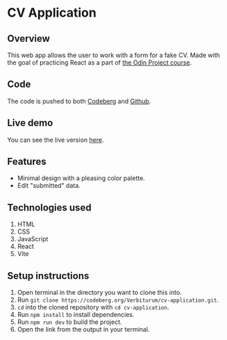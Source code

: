 # CV Application

## Overview
This web app allows the user to work with a form for a fake CV. Made with the goal of practicing React as a part of [the Odin Project course](https://www.theodinproject.com/lessons/node-path-react-new-cv-application).

 ## Code
The code is pushed to both [Codeberg](https://codeberg.org/Verbiturum/cv-application) and [Github](https://github.com/verbey/cv-application).

## Live demo 
You can see the live version [here](https://nimble-figolla-70a877.netlify.app/).

## Features
- Minimal design with a pleasing color palette.
- Edit "submitted" data.

## Technologies used
1. HTML 
2. CSS 
3. JavaScript
4. React 
5. Vite 

## Setup instructions
1. Open terminal in the directory you want to clone this into.
2. Run `git clone https://codeberg.org/Verbiturum/cv-application.git`.
3. `cd` into the cloned repository with `cd cv-application`.
4. Run `npm install` to install dependencies.
5. Run `npm run dev` to build the project.
6. Open the link from the output in your terminal.